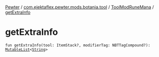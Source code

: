 [Pewter](../../index.md) / [com.ejektaflex.pewter.mods.botania.tool](../index.md) / [ToolModRuneMana](index.md) / [getExtraInfo](./get-extra-info.md)

# getExtraInfo

`fun getExtraInfo(tool: ItemStack?, modifierTag: NBTTagCompound?): `[`MutableList`](https://kotlinlang.org/api/latest/jvm/stdlib/kotlin.collections/-mutable-list/index.html)`<`[`String`](https://kotlinlang.org/api/latest/jvm/stdlib/kotlin/-string/index.html)`>`